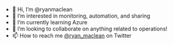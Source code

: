 - 👋 Hi, I’m @ryanmaclean
- 👀 I’m interested in monitoring, automation, and sharing
- 🌱 I’m currently learning Azure
- 💞️ I’m looking to collaborate on anything related to operations! 
- 📫 How to reach me [@ryan_maclean](https://twitter.com/ryan_maclean) on Twitter

<!---
ryanmaclean/ryanmaclean is a ✨ special ✨ repository because its `README.md` (this file) appears on your GitHub profile.
You can click the Preview link to take a look at your changes.
--->
